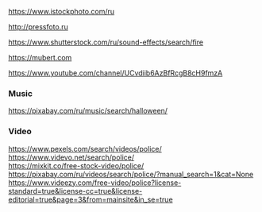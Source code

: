 https://www.istockphoto.com/ru

http://pressfoto.ru

https://www.shutterstock.com/ru/sound-effects/search/fire

https://mubert.com

https://www.youtube.com/channel/UCvdiib6AzBfRcgB8cH9fmzA

### Music
https://pixabay.com/ru/music/search/halloween/

### Video
https://www.pexels.com/search/videos/police/
<br>
https://www.videvo.net/search/police/
<br>
https://mixkit.co/free-stock-video/police/
<br>
https://pixabay.com/ru/videos/search/police/?manual_search=1&cat=None
<br>
https://www.videezy.com/free-video/police?license-standard=true&license-cc=true&license-editorial=true&page=3&from=mainsite&in_se=true
<br>
